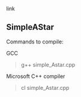<a>link<a>

## SimpleAStar

Commands to compile:

GCC
>g++ simple_Astar.cpp

Microsoft C++ compiler
>cl simple_Astar.cpp
